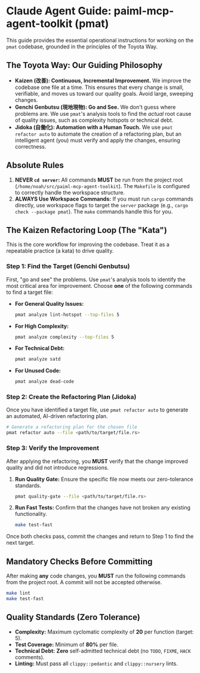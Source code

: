# Claude Agent Guide: paiml-mcp-agent-toolkit (pmat)

This guide provides the essential operational instructions for working on the `pmat` codebase, grounded in the principles of the Toyota Way.

## The Toyota Way: Our Guiding Philosophy

-   **Kaizen (改善): Continuous, Incremental Improvement.** We improve the codebase one file at a time. This ensures that every change is small, verifiable, and moves us toward our quality goals. Avoid large, sweeping changes.
-   **Genchi Genbutsu (現地現物): Go and See.** We don't guess where problems are. We use `pmat`'s analysis tools to find the *actual* root cause of quality issues, such as complexity hotspots or technical debt.
-   **Jidoka (自働化): Automation with a Human Touch.** We use `pmat refactor auto` to automate the creation of a refactoring plan, but an intelligent agent (you) must verify and apply the changes, ensuring correctness.

## Absolute Rules

1.  **NEVER `cd server`:** All commands **MUST** be run from the project root (`/home/noah/src/paiml-mcp-agent-toolkit`). The `Makefile` is configured to correctly handle the workspace structure.
2.  **ALWAYS Use Workspace Commands:** If you must run `cargo` commands directly, use workspace flags to target the `server` package (e.g., `cargo check --package pmat`). The `make` commands handle this for you.

## The Kaizen Refactoring Loop (The "Kata")

This is the core workflow for improving the codebase. Treat it as a repeatable practice (a kata) to drive quality.

### Step 1: Find the Target (Genchi Genbutsu)

First, "go and see" the problems. Use `pmat`'s analysis tools to identify the most critical area for improvement. Choose **one** of the following commands to find a target file:

-   **For General Quality Issues:**
    ```bash
    pmat analyze lint-hotspot --top-files 5
    ```
-   **For High Complexity:**
    ```bash
    pmat analyze complexity --top-files 5
    ```
-   **For Technical Debt:**
    ```bash
    pmat analyze satd
    ```
-   **For Unused Code:**
    ```bash
    pmat analyze dead-code
    ```

### Step 2: Create the Refactoring Plan (Jidoka)

Once you have identified a target file, use `pmat refactor auto` to generate an automated, AI-driven refactoring plan.

```bash
# Generate a refactoring plan for the chosen file
pmat refactor auto --file <path/to/target/file.rs>
```

### Step 3: Verify the Improvement

After applying the refactoring, you **MUST** verify that the change improved quality and did not introduce regressions.

1.  **Run Quality Gate:** Ensure the specific file now meets our zero-tolerance standards.
    ```bash
    pmat quality-gate --file <path/to/target/file.rs>
    ```
2.  **Run Fast Tests:** Confirm that the changes have not broken any existing functionality.
    ```bash
    make test-fast
    ```

Once both checks pass, commit the changes and return to Step 1 to find the next target.

## Mandatory Checks Before Committing

After making **any** code changes, you **MUST** run the following commands from the project root. A commit will not be accepted otherwise.

```bash
make lint
make test-fast
```

## Quality Standards (Zero Tolerance)

-   **Complexity:** Maximum cyclomatic complexity of **20** per function (target: 5).
-   **Test Coverage:** Minimum of **80%** per file.
-   **Technical Debt:** **Zero** self-admitted technical debt (no `TODO`, `FIXME`, `HACK` comments).
-   **Linting:** Must pass all `clippy::pedantic` and `clippy::nursery` lints.